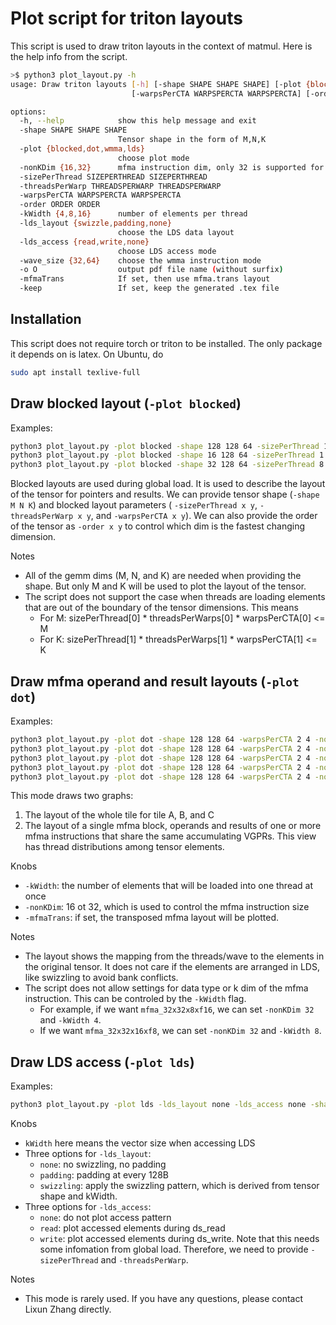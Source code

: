 # Plot script for triton layouts

This script is used to draw triton layouts in the context of matmul.
Here is the help info from the script.

```bash
>$ python3 plot_layout.py -h
usage: Draw triton layouts [-h] [-shape SHAPE SHAPE SHAPE] [-plot {blocked,dot,wmma,lds}] [-nonKDim {16,32}] [-sizePerThread SIZEPERTHREAD SIZEPERTHREAD] [-threadsPerWarp THREADSPERWARP THREADSPERWARP]
                           [-warpsPerCTA WARPSPERCTA WARPSPERCTA] [-order ORDER ORDER] [-kWidth {4,8,16}] [-lds_layout {swizzle,padding,none}] [-lds_access {read,write,none}] [-wave_size {32,64}] [-o O] [-mfmaTrans] [-keep]

options:
  -h, --help            show this help message and exit
  -shape SHAPE SHAPE SHAPE
                        Tensor shape in the form of M,N,K
  -plot {blocked,dot,wmma,lds}
                        choose plot mode
  -nonKDim {16,32}      mfma instruction dim, only 32 is supported for now
  -sizePerThread SIZEPERTHREAD SIZEPERTHREAD
  -threadsPerWarp THREADSPERWARP THREADSPERWARP
  -warpsPerCTA WARPSPERCTA WARPSPERCTA
  -order ORDER ORDER
  -kWidth {4,8,16}      number of elements per thread
  -lds_layout {swizzle,padding,none}
                        choose the LDS data layout
  -lds_access {read,write,none}
                        choose LDS access mode
  -wave_size {32,64}    choose the wmma instruction mode
  -o O                  output pdf file name (without surfix)
  -mfmaTrans            If set, then use mfma.trans layout
  -keep                 If set, keep the generated .tex file
```

## Installation
This script does not require torch or triton to be installed. The only package 
it depends on is latex. On Ubuntu, do
```bash
sudo apt install texlive-full
```

## Draw blocked layout (`-plot blocked`)

Examples:
```bash
python3 plot_layout.py -plot blocked -shape 128 128 64 -sizePerThread 1 8 -threadsPerWarp 8 8 -warpsPerCTA 4 1
python3 plot_layout.py -plot blocked -shape 16 128 64 -sizePerThread 1 8 -threadsPerWarp 16 4 -warpsPerCTA 1 2
python3 plot_layout.py -plot blocked -shape 32 128 64 -sizePerThread 8 1 -threadsPerWarp 4 16 -warpsPerCTA 1 2 -order 0 1
```

Blocked layouts are used during global load. It is used to describe the layout of the tensor
for pointers and results.
We can provide tensor shape (`-shape M N K`) and blocked layout parameters (
`-sizePerThread x y`, `-threadsPerWarp x y`, and `-warpsPerCTA x y`).
We can also provide the order of the tensor as `-order x y` to control which dim
is the fastest changing dimension.

Notes
- All of the gemm dims (M, N, and K) are needed when providing the shape. But only
  M and K will be used to plot the layout of the tensor.
- The script does not support the case when threads are loading elements that are
  out of the boundary of the tensor dimensions. This means
  - For M: sizePerThread[0] * threadsPerWarps[0] * warpsPerCTA[0] <= M
  - For K: sizePerThread[1] * threadsPerWarps[1] * warpsPerCTA[1] <= K
  
  
## Draw mfma operand and result layouts (`-plot dot`)

Examples:
```bash
python3 plot_layout.py -plot dot -shape 128 128 64 -warpsPerCTA 2 4 -nonKDim 32 -kWidth 4
python3 plot_layout.py -plot dot -shape 128 128 64 -warpsPerCTA 2 4 -nonKDim 32 -kWidth 8
python3 plot_layout.py -plot dot -shape 128 128 64 -warpsPerCTA 2 4 -nonKDim 32 -kWidth 8 -mfmaTrans
python3 plot_layout.py -plot dot -shape 128 128 64 -warpsPerCTA 2 4 -nonKDim 16 -kWidth 8
python3 plot_layout.py -plot dot -shape 128 128 64 -warpsPerCTA 2 4 -nonKDim 16 -kWidth 16
```

This mode draws two graphs:
1. The layout of the whole tile for tile A, B, and C
2. The layout of a single mfma block, operands and results of one or more mfma
   instructions that share the same accumulating VGPRs.
   This view has thread distributions among tensor elements.
   
Knobs
- `-kWidth`: the number of elements that will be loaded into one thread at once
- `-nonKDim`: 16 ot 32, which is used to control the mfma instruction size
- `-mfmaTrans`: if set, the transposed mfma layout will be plotted.

Notes
- The layout shows the mapping from the threads/wave to the elements in the 
  original tensor. It does not care if the elements are arranged in LDS, like 
  swizzling to avoid bank conflicts.
- The script does not allow settings for data type or k dim of the mfma instruction.
  This can be controled by the `-kWidth` flag.
  - For example, if we want `mfma_32x32x8xf16`, we can set `-nonKDim 32` and `-kWidth 4`.
  - If we want `mfma_32x32x16xf8`, we can set `-nonKDim 32` and `-kWidth 8`.


## Draw LDS access (`-plot lds`)

Examples:
```bash
python3 plot_layout.py -plot lds -lds_layout none -lds_access none -shape 128 128 64 -kWidth 8
```

Knobs
- `kWidth` here means the vector size when accessing LDS
- Three options for `-lds_layout`:
  - `none`: no swizzling, no padding
  - `padding`: padding at every 128B
  - `swizzling`: apply the swizzling pattern, which is derived from tensor shape and kWidth.
- Three options for `-lds_access`:
  - `none`: do not plot access pattern
  - `read`: plot accessed elements during ds_read
  - `write`: plot accessed elements during ds_write. Note that this needs some infomation from
    global load. Therefore, we need to provide `-sizePerThread` and `-threadsPerWarp`.

Notes
- This mode is rarely used. If you have any questions, please contact Lixun Zhang directly.
